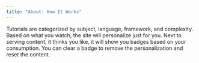 ```yaml
---
title: "About: How It Works"
---
```


<le-title lines="How this website works" as="h4"></le-title>

<section class="max-w-3xl text-xl">
  <p>Tutorials are categorized by subject, language, framework, and complexity. Based on what you watch, the site will personalize just for you. Next to serving content, it thinks you like, it will show you badges based on your consumption. You can clear a badge to remove the personalization and reset the content.</p>
</section>
